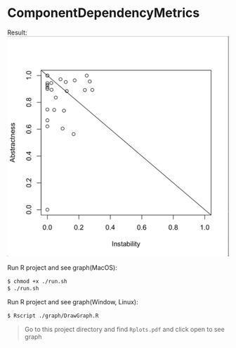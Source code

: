 # ComponentDependencyMetrics

Result:
![alt text](https://github.com/dacharat/ComponentDependencyMetrics/blob/master/graph/Screen%20Shot%202561-11-11%20at%2014.45.09.png)


Run R project and see graph(MacOS):
```sh
$ chmod +x ./run.sh
$ ./run.sh
```

Run R project and see graph(Window, Linux):
```sh
$ Rscript ./graph/DrawGraph.R
```
> Go to this project directory and find `Rplots.pdf` and click open to see graph